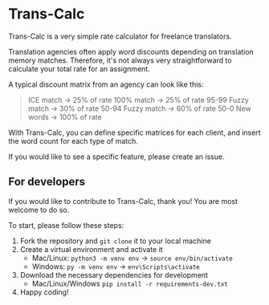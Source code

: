 # Trans-Calc

Trans-Calc is a very simple rate calculator for freelance translators.

Translation agencies often apply word discounts depending on translation memory matches. Therefore, it's not always very straightforward to calculate your total rate for an assignment.

A typical discount matrix from an agency can look like this:

> ICE match -> 25% of rate
> 100% match -> 25% of rate
> 95-99 Fuzzy match -> 30% of rate
> 50-94 Fuzzy match -> 60% of rate
> 50-0 New words -> 100% of rate

With Trans-Calc, you can define specific matrices for each client, and insert the word count for each type of match.

If you would like to see a specific feature, please create an issue.

## For developers

If you would like to contribute to Trans-Calc, thank you! You are most welcome to do so.

To start, please follow these steps:

1. Fork the repository and `git clone` it to your local machine
2. Create a virtual environment and activate it
   - Mac/Linux: `python3 -m venv env` -> `source env/bin/activate`
   - Windows: `py -m venv env` -> `env\Scripts\activate`
3. Download the necessary dependencies for development
   - Mac/Linux/Windows `pip install -r requirements-dev.txt`
4. Happy coding!
